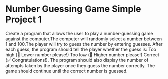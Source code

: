 # Number Guessing Game Simple Project 1
Create a program that allows the user to play a number-guessing game against the computer.The computer will randomly select a number between 1 and 100.The player will try to guess the number by entering guesses.
After each guess, the program should tell the player whether the guess is:
Too high (🔽 Lower number please!)
Too low (🔼 Higher number please!)
Correct (✅ Congratulations!).
The program should also display the number of attempts taken by the player once they guess the number correctly.
The game should continue until the correct number is guessed.
